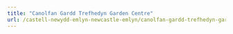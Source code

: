 ```yaml
---
title: "Canolfan Gardd Trefhedyn Garden Centre"
url: /castell-newydd-emlyn-newcastle-emlyn/canolfan-gardd-trefhedyn-garden-centre/
---
```

